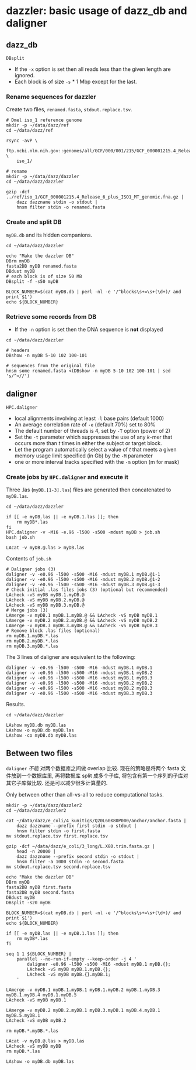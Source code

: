 # dazzler: basic usage of dazz_db and daligner

## dazz_db

`DBsplit`

* If the `-x` option is set then all reads less than the given length are ignored.
* Each block is of size `-s` * 1 Mbp except for the last.

### Rename sequences for dazzler

Create two files, `renamed.fasta`, `stdout.replace.tsv`.

```shell script
# Dmel iso_1 reference genome
mkdir -p ~/data/dazz/ref
cd ~/data/dazz/ref

rsync -avP \
    ftp.ncbi.nlm.nih.gov::genomes/all/GCF/000/001/215/GCF_000001215.4_Release_6_plus_ISO1_MT/ \
    iso_1/

# rename
mkdir -p ~/data/dazz/dazzler
cd ~/data/dazz/dazzler

gzip -dcf ../ref/iso_1/GCF_000001215.4_Release_6_plus_ISO1_MT_genomic.fna.gz |
    dazz dazzname stdin -o stdout |
    hnsm filter stdin -o renamed.fasta

```

### Create and split DB

`myDB.db` and its hidden companions.

```shell script
cd ~/data/dazz/dazzler

echo "Make the dazzler DB"
DBrm myDB
fasta2DB myDB renamed.fasta
DBdust myDB
# each block is of size 50 MB
DBsplit -f -s50 myDB

BLOCK_NUMBER=$(cat myDB.db | perl -nl -e '/^blocks\s+=\s+(\d+)/ and print $1')
echo ${BLOCK_NUMBER}

```

### Retrieve some records from DB

* If the `-n` option is set then the DNA sequence is **not** displayed

```shell script
cd ~/data/dazz/dazzler

# headers
DBshow -n myDB 5-10 102 100-101

# sequences from the original file
hnsm some renamed.fasta <(DBshow -n myDB 5-10 102 100-101 | sed 's/^>//')

```

## daligner

`HPC.daligner`

* local alignments involving at least `-l` base pairs (default 1000)
* An average correlation rate of `-e` (default 70%) set to 80%
* The default number of threads is 4, set by `-T` option (power of 2)
* Set the `-t` parameter which suppresses the use of any *k*-mer that occurs more than *t* times in
  either the subject or target block.
* Let the program automatically select a value of *t* that meets a given memory usage limit
  specified (in Gb) by the `-M` parameter
* one or more interval tracks specified with the `-m` option (m for mask)

### Create jobs by `HPC.daligner` and execute it

Three .las (`myDB.[1-3].las`) files are generated then concatenated to `myDB.las`.

```shell script
cd ~/data/dazz/dazzler

if [[ -e myDB.las || -e myDB.1.las ]]; then
    rm myDB*.las
fi
HPC.daligner -v -M16 -e.96 -l500 -s500 -mdust myDB > job.sh
bash job.sh

LAcat -v myDB.@.las > myDB.las

```

Contents of `job.sh`

```shell script
# Daligner jobs (3)
daligner -v -e0.96 -l500 -s500 -M16 -mdust myDB.1 myDB.@1-1
daligner -v -e0.96 -l500 -s500 -M16 -mdust myDB.2 myDB.@1-2
daligner -v -e0.96 -l500 -s500 -M16 -mdust myDB.3 myDB.@1-3
# Check initial .las files jobs (3) (optional but recommended)
LAcheck -vS myDB myDB.1.myDB.@
LAcheck -vS myDB myDB.2.myDB.@
LAcheck -vS myDB myDB.3.myDB.@
# Merge jobs (3)
LAmerge -v myDB.1 myDB.1.myDB.@ && LAcheck -vS myDB myDB.1
LAmerge -v myDB.2 myDB.2.myDB.@ && LAcheck -vS myDB myDB.2
LAmerge -v myDB.3 myDB.3.myDB.@ && LAcheck -vS myDB myDB.3
# Remove block .las files (optional)
rm myDB.1.myDB.*.las
rm myDB.2.myDB.*.las
rm myDB.3.myDB.*.las

```

The 3 lines of daligner are equivalent to the following:

```shell script
daligner -v -e0.96 -l500 -s500 -M16 -mdust myDB.1 myDB.1
daligner -v -e0.96 -l500 -s500 -M16 -mdust myDB.1 myDB.2
daligner -v -e0.96 -l500 -s500 -M16 -mdust myDB.1 myDB.3
daligner -v -e0.96 -l500 -s500 -M16 -mdust myDB.2 myDB.2
daligner -v -e0.96 -l500 -s500 -M16 -mdust myDB.2 myDB.3
daligner -v -e0.96 -l500 -s500 -M16 -mdust myDB.3 myDB.3

```

Results.

```shell script
cd ~/data/dazz/dazzler

LAshow myDB.db myDB.las
LAshow -o myDB.db myDB.las
LAshow -co myDB.db myDB.las

```

## Between two files

`daligner` *不能* 对两个数据库之间做 overlap 比较. 现在的策略是将两个 fasta 文件放到一个数据库里, 再将数据库 split
成多个子库, 将包含有第一个序列的子库对其它子库做比较. 还是可以减少很多计算量的.

Only between other than all-vs-all to reduce computational tasks.

```shell script
mkdir -p ~/data/dazz/dazzler2
cd ~/data/dazz/dazzler2

cat ~/data/dazz/e_coli/4_kunitigs/Q20L60X80P000/anchor/anchor.fasta |
    dazz dazzname --prefix first stdin -o stdout |
    hnsm filter stdin -o first.fasta
mv stdout.replace.tsv first.replace.tsv

gzip -dcf ~/data/dazz/e_coli/3_long/L.X80.trim.fasta.gz |
    head -n 20000 |
    dazz dazzname --prefix second stdin -o stdout |
    hnsm filter -a 1000 stdin -o second.fasta
mv stdout.replace.tsv second.replace.tsv

echo "Make the dazzler DB"
DBrm myDB
fasta2DB myDB first.fasta
fasta2DB myDB second.fasta
DBdust myDB
DBsplit -s20 myDB

BLOCK_NUMBER=$(cat myDB.db | perl -nl -e '/^blocks\s+=\s+(\d+)/ and print $1')
echo ${BLOCK_NUMBER}

if [[ -e myDB.las || -e myDB.1.las ]]; then
    rm myDB*.las
fi

seq 1 1 ${BLOCK_NUMBER} |
    parallel --no-run-if-empty --keep-order -j 4 '
        daligner -e0.96 -l500 -s500 -M16 -mdust myDB.1 myDB.{};
        LAcheck -vS myDB myDB.1.myDB.{};
        LAcheck -vS myDB myDB.{}.myDB.1;
    '

LAmerge -v myDB.1 myDB.1.myDB.1 myDB.1.myDB.2 myDB.1.myDB.3 myDB.1.myDB.4 myDB.1.myDB.5
LAcheck -vS myDB myDB.1

LAmerge -v myDB.2 myDB.2.myDB.1 myDB.3.myDB.1 myDB.4.myDB.1 myDB.5.myDB.1
LAcheck -vS myDB myDB.2

rm myDB.*.myDB.*.las

LAcat -v myDB.@.las > myDB.las
LAcheck -vS myDB myDB
rm myDB.*.las

LAshow -o myDB.db myDB.las

```
